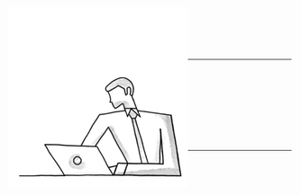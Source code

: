  <img align="right" width="320px" style="position:absolute;z-index:0" alt="GIF" src="https://github.com/ruskollin/ruskollin/blob/master/giphy.gif" />
 
# Hi! 👋
---
I'm Ruskin.
---

- 💬 Software Developer/ Nurse.
- 💻 Full-Stack Development.
- 🔎 UX/UI Design.
- 🎯 Work In-Progress.
---
<!--
**ruskollin/ruskollin** is a ✨ _special_ ✨ repository because its `README.md` (this file) appears on your GitHub profile.

Here are some ideas to get you started:

- 🔭 I’m currently working on ...
- 🌱 I’m currently learning ...
- 👯 I’m looking to collaborate on ...
- 🤔 I’m looking for help with ...
- 💬 Ask me about ...
- 📫 How to reach me: ...
- 😄 Pronouns: ...
- ⚡ Fun fact: ...
-->
